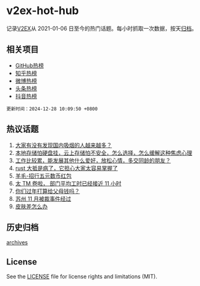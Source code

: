 # v2ex-hot-hub

 记录[V2EX](https://www.v2ex.com/)从 2021-01-06 日至今的热门话题。每小时抓取一次数据，按天[归档](archives)。
 
 ## 相关项目

- [GitHub热榜](https://github.com/lonnyzhang423/github-hot-hub)
- [知乎热榜](https://github.com/lonnyzhang423/zhihu-hot-hub)
- [微博热榜](https://github.com/lonnyzhang423/weibo-hot-hub)
- [头条热榜](https://github.com/lonnyzhang423/toutiao-hot-hub)
- [抖音热榜](https://github.com/lonnyzhang423/douyin-hot-hub)


 `更新时间：2024-12-28 10:09:50 +0800`

## 热议话题

1. [大家有没有发现国内吸烟的人越来越多？](https://www.v2ex.com/t/1100686)
1. [本地存储怕硬盘挂，云上存储怕不安全，怎么选择，怎么缓解这种焦虑心理](https://www.v2ex.com/t/1100661)
1. [工作比较累，能发展其他什么爱好，放松心情，多交同龄的朋友？](https://www.v2ex.com/t/1100670)
1. [rust 大抵是病了，它担心大家太容易掌握了](https://www.v2ex.com/t/1100616)
1. [羊毛-招行五元数币红包](https://www.v2ex.com/t/1100636)
1. [太 TM 卷啦， 部门平均工时已经接近 11 小时](https://www.v2ex.com/t/1100724)
1. [你们过年打算给父母钱吗？](https://www.v2ex.com/t/1100726)
1. [苏州 11 月被裁事件经过](https://www.v2ex.com/t/1100729)
1. [皮肤差怎么办](https://www.v2ex.com/t/1100651)

## 历史归档

[archives](archives)

## License

See the [LICENSE](LICENSE) file for license rights and limitations (MIT).
